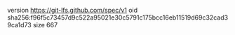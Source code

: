 version https://git-lfs.github.com/spec/v1
oid sha256:f96f5c73457d9c522a95021e30c5791c175bcc16eb11519d69c32cad39ca1d73
size 667
